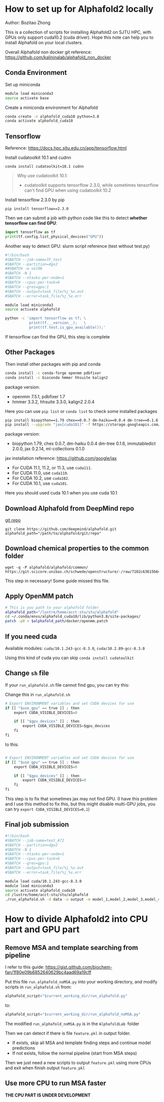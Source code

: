 # How to set up for Alphafold2 locally

Author: Bozitao Zhong



This is a collection of scripts for installing Alphafold2 on SJTU HPC, with GPUs only support cuda10.2 (cuda driver). Hope this note can help you to install Alphafold on your local clusters.

Overall Alphafold non docker git reference: https://github.com/kalininalab/alphafold_non_docker



## Conda Environment

Set up miniconda

```bash
module load miniconda3
source activate base
```



Create a miniconda environment for Alphafold

```bash
conda create -n alphafold_cuda10 python=3.8
conda activate alphafold_cuda10
```



## Tensorflow

Reference: https://docs.hpc.sjtu.edu.cn/app/tensorflow.html



Install cudatoolkit 10.1 and cudnn

```
conda install cudatoolkit=10.1 cudnn
```

> Why use cudatoolkit 10.1:
>
> - cudatoolkit supports tensorflow 2.3.0, while sometimes tensorflow can't find GPU when using cudatoolkit 10.2 



Install tensorflow 2.3.0 by pip

```
pip install tensorflow==2.3.0
```



Then we can submit a job with python code like this to detect **whether tensorflow can find GPU**:

```python
import tensorflow as tf
print(tf.config.list_physical_devices("GPU"))
```



Another way to detect GPU: slurm script reference (test without test.py)

```bash
#!/bin/bash
#SBATCH --job-name=TF_test
#SBATCH --partition=dgx2
##SBATCH -w vol08
#SBATCH -N 1
#SBATCH --ntasks-per-node=1
#SBATCH --cpus-per-task=6
#SBATCH --gres=gpu:1
#SBATCH --output=task_file/%j_%x.out
#SBATCH --error=task_file/%j_%x.err

module load miniconda3
source activate alphafold

python -c 'import tensorflow as tf; \
           print(tf.__version__);   \
           print(tf.test.is_gpu_available());'
```



If tensorflow can find the GPU, this step is complete



## Other Packages

Then install other packages with pip and conda

```bash
conda install -c conda-forge openmm pdbfixer
conda install -c bioconda hmmer hhsuite kalign2
```

package version: 

- openmm 7.5.1, pdbfixer 1.7
- hmmer 3.3.2, hhsuite 3.3.0, kalign2 2.0.4



Here you can use `pip list` or `conda list` to check some installed packages



```bash
pip install biopython==1.79 chex==0.0.7 dm-haiku==0.0.4 dm-tree==0.1.6 immutabledict==2.0.0 jax==0.2.14 ml-collections==0.1.0
pip install --upgrade "jax[cuda101]" -f https://storage.googleapis.com/jax-releases/jax_releases.html
```

package version: 

- biopython 1.79, chex 0.0.7, dm-haiku 0.0.4 dm-tree 0.1.6, immutabledict 2.0.0, jax 0.2.14, ml-collections 0.1.0



jax installation reference: https://github.com/google/jax

- For CUDA 11.1, 11.2, or 11.3, use `cuda111`.
- For CUDA 11.0, use `cuda110`.
- For CUDA 10.2, use `cuda102`.
- For CUDA 10.1, use `cuda101`.

Here you should used cuda 10.1 when you use cuda 10.1



## Download Alphafold from DeepMind repo

[git repo](https://github.com/deepmind/alphafold.git)

```
git clone https://github.com/deepmind/alphafold.git
alphafold_path="/path/to/alphafold/git/repo"
```



## Download chemical properties to the common folder

```
wget -q -P alphafold/alphafold/common/ https://git.scicore.unibas.ch/schwede/openstructure/-/raw/7102c63615b64735c4941278d92b554ec94415f8/modules/mol/alg/src/stereo_chemical_props.txt
```

This step in necessary! Some guide missed this file.



## Apply OpenMM patch

```bash
# This is you path to your alphafold folder
alphafold_path="/lustre/home/acct-stu/stu/alphafold"
cd ~/.conda/envs/alphafold_cuda10/lib/python3.8/site-packages/
patch -p0 < $alphafold_path/docker/openmm.patch
```





## If you need cuda

Available modules: `cuda/10.1.243-gcc-8.3.0`, `cuda/10.2.89-gcc-8.3.0`

Using this kind of cuda you can skip `conda install cudatoolkit`



## Change `sh` file

If your `run_alphafold.sh` file cannot find gpu, you can try this:

Change this in `run_alphafold.sh`

```python
# Export ENVIRONMENT variables and set CUDA devices for use
if [[ "$use_gpu" == true ]] ; then
    export CUDA_VISIBLE_DEVICES=0

    if [[ "$gpu_devices" ]] ; then
        export CUDA_VISIBLE_DEVICES=$gpu_devices
    fi
fi
```

to this:

```python

# Export ENVIRONMENT variables and set CUDA devices for use
if [[ "$use_gpu" == true ]] ; then
    export CUDA_VISIBLE_DEVICES=0

    if [[ "$gpu_devices" ]] ; then
        export CUDA_VISIBLE_DEVICES=0
    fi
fi
```

This step is to fix that sometimes jax may not find GPU. (I have this problem and I use this method to fix this, but this might disable multi-GPU jobs, you can try `export CUDA_VISIBLE_DEVICES=0,1`)





## Final job submission

```bash
#!/bin/bash
#SBATCH --job-name=test_Af2
#SBATCH --partition=dgx2
#SBATCH -N 1
#SBATCH --ntasks-per-node=1
#SBATCH --cpus-per-task=6
#SBATCH --gres=gpu:1
#SBATCH --output=task_file/%j_%x.out
#SBATCH --error=task_file/%j_%x.err 

module load cuda/10.1.243-gcc-8.3.0
module load miniconda3
source activate alphafold_cuda10
cd /lustre/home/acct-stu/stu/alphafold
./run_alphafold.sh -d data -o output -m model_1,model_2,model_3,model_4,model_5 -f input/test.fasta -t 2021-07-27


```



# How to divide Alphafold2 into CPU part and GPU part

## Remove MSA and template searching from pipeline

I refer to this guide: https://gist.github.com/biochem-fan/1f80e09b6852640629bc4aad69a19cff

Put this file `run_alphafold_noMSA.py` into your working directory, and modify scripts in `run_alphafold.sh` from:

```python
alphafold_script="$current_working_dir/run_alphafold.py"
```

to:

```python
alphafold_script="$current_working_dir/run_alphafold_noMSA.py"
```

The modified `run_alphafold_noMSA.py` is in the `AlphafoldLab `folder 



Then we can detect if there is file `feature.pkl` in output folder.

- If exists, skip all MSA and template finding steps and continue model predictions
- If not exists, follow the normal pipeline (start from MSA steps)



Then we just need a new scripts to output `feature.pkl` using more CPUs and exit when finish output `feature.pkl`

## Use more CPU to run MSA faster

**THE CPU PART IS UNDER DEVELOPMENT**


